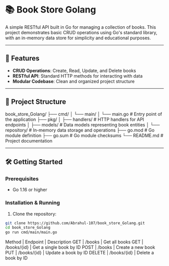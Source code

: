 # 📚 Book Store Golang

A simple RESTful API built in Go for managing a collection of books. This project demonstrates basic CRUD operations using Go's standard library, with an in-memory data store for simplicity and educational purposes.

---

## 🚀 Features

- **CRUD Operations**: Create, Read, Update, and Delete books
- **RESTful API**: Standard HTTP methods for interacting with data
- **Modular Codebase**: Clean and organized project structure

---

## 📁 Project Structure

book_store_Golang/ ├── cmd/ │ └── main/ │ └── main.go # Entry point of the application ├── pkg/ │ ├── handlers/ # HTTP handlers for API endpoints │ ├── models/ # Data models representing book entities │ └── repository/ # In-memory data storage and operations ├── go.mod # Go module definition ├── go.sum # Go module checksums └── README.md # Project documentation

---

## 🛠️ Getting Started

### Prerequisites

- Go 1.16 or higher

### Installation & Running

1. Clone the repository:

```bash
git clone https://github.com/Abrahul-107/book_store_Golang.git
cd book_store_Golang
go run cmd/main/main.go
```


Method | Endpoint | Description
GET | /books | Get all books
GET | /books/{id} | Get a single book by ID
POST | /books | Create a new book
PUT | /books/{id} | Update a book by ID
DELETE | /books/{id} | Delete a book by ID
